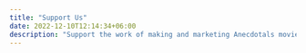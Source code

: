 ```yaml
---
title: "Support Us"
date: 2022-12-10T12:14:34+06:00
description: "Support the work of making and marketing Anecdotals movie"
---
```

